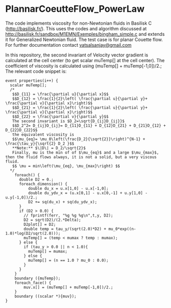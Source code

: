 # PlannarCoeutteFlow_PowerLaw
The code implements viscosity for non-Newtonian fluids in Basilisk C (http://basilisk.fr/). This uses the codes and algorithm discussed at http://basilisk.fr/sandbox/M1EMN/Exemples/bingham_simple.c and extends it for Generalized Newtonian fluid. The test case is for planar Couette flow. For further documentation contact vatsalsanjay@gmail.com

In this repository, the second invariant of Velocity vector gradient is calculated at the cell center (to get scalar muTemp[] at the cell center). The coefficient of viscosity is calculated using (muTemp[] + muTemp[-1,0])/2.;
The relevant code snippet is:

```
event properties(i++) {
  scalar muTemp[];
  /*
   $$D_{11} = \frac{\partial u}{\partial x}$$
   $$D_{12} = \frac{1}{2}\left( \frac{\partial u}{\partial y}+ \frac{\partial v}{\partial x}\right)$$
   $$D_{21} = \frac{1}{2}\left( \frac{\partial u}{\partial y}+ \frac{\partial v}{\partial x}\right)$$
   $$D_{22} = \frac{\partial v}{\partial y}$$
   The second invariant is $D_2=\sqrt{D_{ij}D_{ij}}$
   $$D_2^2= D_{ij}D_{ij}= D_{11}D_{11} + D_{12}D_{21} + D_{21}D_{12} + D_{22}D_{22}$$
   the equivalent viscosity is
   $$\mu_{eq}= \mu_0\left(\frac{D_2}{\sqrt{2}}\right)^{N-1} + \frac{\tau_y}{\sqrt{2} D_2 }$$
   **Note:** $\|D\| = D_2/\sqrt{2}$
   Finally, mu is the min of of $\mu_{eq}$ and a large $\mu_{max}$, then the fluid flows always, it is not a solid, but a very viscous fluid.
   $$ \mu = min\left(\mu_{eq}, \mu_{max}\right) $$
  */
    foreach() {
      double D2 = 0.;
      foreach_dimension() {
          double du_x = u.x[1,0] - u.x[-1,0];
          double du_ydv_x = (u.x[0,1] - u.x[0,-1] + u.y[1,0] - u.y[-1,0])/2.;
          D2 += sq(du_x) + sq(du_ydv_x);
      }
      if (D2 > 0.0) {
        // fprintf(ferr, "%g %g %g\n",t,y, D2);
        D2 = sqrt(D2)/(2.*Delta);
        D2plot[] = D2;
        double temp = tau_y/(sqrt(2.0)*D2) + mu_0*exp((n-1.0)*log(D2/sqrt(2.0)));
        muTemp[] = (temp < mumax ? temp : mumax);
      } else {
        if (tau_y > 0.0 || n < 1.0){
          muTemp[] = mumax;
        } else {
          muTemp[] = (n == 1.0 ? mu_0 : 0.0);
        }
      }
    }
    boundary ({muTemp});
    foreach_face() {
        muv.x[] = (muTemp[] + muTemp[-1,0])/2.;
    }
    boundary ((scalar *){muv});
}
```
